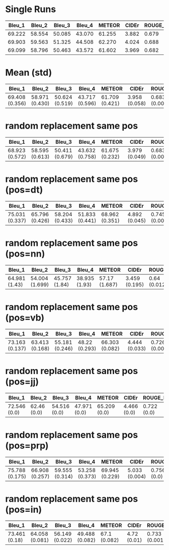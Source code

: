 # Single Runs

|    Bleu\_1     |    Bleu\_2     |    Bleu\_3     |    Bleu\_4     |    METEOR     |     CIDEr     |    ROUGE\_L    |
|---------------|---------------|---------------|---------------|---------------|---------------|---------------|
|    69.222     |    58.554     |    50.085     |    43.070     |    61.255     |     3.882     |     0.679     |
|    69.903     |    59.563     |    51.325     |    44.508     |    62.270     |     4.024     |     0.688     |
|    69.099     |    58.796     |    50.463     |    43.572     |    61.602     |     3.969     |     0.682     |


# Mean (std)

|    Bleu\_1     |    Bleu\_2     |    Bleu\_3     |    Bleu\_4     |    METEOR     |     CIDEr     |    ROUGE\_L    |
|---------------|---------------|---------------|---------------|---------------|---------------|---------------|
| 69.408 (0.356)| 58.971 (0.430) | 50.624 (0.519) | 43.717 (0.596) |  61.709 (0.421) | 3.958 (0.058) | 0.683 (0.004) |



# random replacement same pos 

|    Bleu\_1     |    Bleu\_2     |    Bleu\_3     |    Bleu\_4     |    METEOR     |     CIDEr     |    ROUGE\_L    |
|---------------|---------------|---------------|---------------|---------------|---------------|---------------|
| 68.923 (0.572) | 58.595 (0.613) | 50.411 (0.679) | 43.632 (0.758) | 61.675 (0.232) | 3.979 (0.049) | 0.683 (0.002) |

# random replacement same pos (pos=dt)

|    Bleu\_1     |    Bleu\_2     |    Bleu\_3     |    Bleu\_4     |    METEOR     |     CIDEr     |    ROUGE\_L    |
|---------------|---------------|---------------|---------------|---------------|---------------|---------------|
|  75.031 (0.337) | 65.796 (0.426) | 58.204 (0.433) | 51.833 (0.441) | 68.962 (0.351) | 4.892 (0.045) | 0.745 (0.003) |


# random replacement same pos (pos=nn)

|    Bleu\_1     |    Bleu\_2     |    Bleu\_3     |    Bleu\_4     |    METEOR     |     CIDEr     |    ROUGE\_L    |
|---------------|---------------|---------------|---------------|---------------|---------------|---------------|
|  64.981 (1.43) | 54.004 (1.699) | 45.757 (1.84) | 38.935 (1.93) | 57.17 (1.687) | 3.459 (0.195) | 0.64 (0.012) |

# random replacement same pos (pos=vb)

|    Bleu\_1     |    Bleu\_2     |    Bleu\_3     |    Bleu\_4     |    METEOR     |     CIDEr     |    ROUGE\_L    |
|---------------|---------------|---------------|---------------|---------------|---------------|---------------|
|  73.163 (0.137) | 63.413 (0.168) | 55.181 (0.246) | 48.22 (0.293) | 66.303 (0.082) | 4.444 (0.033) | 0.726 (0.001) |


# random replacement same pos (pos=jj)

|    Bleu\_1     |    Bleu\_2     |    Bleu\_3     |    Bleu\_4     |    METEOR     |     CIDEr     |    ROUGE\_L    |
|---------------|---------------|---------------|---------------|---------------|---------------|---------------|
|  72.546 (0.0) | 62.46 (0.0) | 54.516 (0.0) | 47.971 (0.0) | 65.209 (0.0) | 4.466 (0.0) | 0.722 (0.0) |

# random replacement same pos (pos=prp)

|    Bleu\_1     |    Bleu\_2     |    Bleu\_3     |    Bleu\_4     |    METEOR     |     CIDEr     |    ROUGE\_L    |
|---------------|---------------|---------------|---------------|---------------|---------------|---------------|
  75.788 (0.175) | 66.908 (0.257) | 59.555 (0.314) | 53.258 (0.373) |  69.945 (0.229) | 5.033 (0.004) | 0.756 (0.0) |

# random replacement same pos (pos=in)

|    Bleu\_1     |    Bleu\_2     |    Bleu\_3     |    Bleu\_4     |    METEOR     |     CIDEr     |    ROUGE\_L    |
|---------------|---------------|---------------|---------------|---------------|---------------|---------------|
|  73.461 (0.18) | 64.058 (0.081) | 56.149 (0.022) | 49.488 (0.082) | 67.1 (0.082) | 4.72 (0.01) | 0.733 (0.001) |

